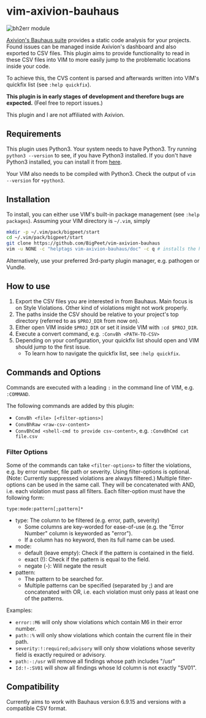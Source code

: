 # vim-axivion-bauhaus

![bh2err module](https://github.com/BigPeet/vim-axivion-bauhaus/workflows/bh2err%20module/badge.svg)

[Axivion's Bauhaus suite](https://www.axivion.com/en/p/products-60.html#produkte_bauhaussuite) provides a static code analysis for your projects.
Found issues can be managed inside Axivion's dashboard and also exported to CSV files.
This plugin aims to provide functionality to read in these CSV files into VIM to more easily jump to the problematic locations inside your code.

To achieve this, the CVS content is parsed and afterwards written into VIM's quickfix list (see `:help quickfix`).

**This plugin is in early stages of development and therefore bugs are expected.**
(Feel free to report issues.)

This plugin and I are not affiliated with Axivion.

## Requirements

This plugin uses Python3.
Your system needs to have Python3. Try running `python3 --version` to see, if you have Python3 installed.
If you don't have Python3 installed, you can install it from [here](https://www.python.org/downloads/).

Your VIM also needs to be compiled with Python3. Check the output of `vim --version` for `+python3`.

## Installation

To install, you can either use VIM's built-in package management (see `:help packages`).
Assuming your VIM directory is `~/.vim`, simply

```bash
mkdir -p ~/.vim/pack/bigpeet/start
cd ~/.vim/pack/bigpeet/start
git clone https://github.com/BigPeet/vim-axivion-bauhaus
vim -u NONE -c "helptags vim-axivion-bauhaus/doc" -c q # installs the helptags
```

Alternatively, use your preferred 3rd-party plugin manager, e.g. pathogen or Vundle.

## How to use

1. Export the CSV files you are interested in from Bauhaus. Main focus is on Style Violations. Other kind of violations might not work properly.
2. The paths inside the CSV should be relative to your project's top directory (referred to as `$PROJ_DIR` from now on).
3. Either open VIM inside `$PROJ_DIR` or set it inside VIM with `:cd $PROJ_DIR`.
4. Execute a convert command, e.g. `:ConvBh <PATH-TO-CSV>`
5. Depending on your configuration, your quickfix list should open and VIM should jump to the first issue.
    * To learn how to navigate the quickfix list, see `:help quickfix`.

## Commands and Options

Commands are executed with a leading `:` in the command line of VIM, e.g. `:COMMAND`.

The following commands are added by this plugin:

* `ConvBh <file> [<filter-options>]`
* `ConvBhRaw <raw-csv-content>`
* `ConvBhCmd <shell-cmd to provide csv-content>`, e.g. `:ConvBhCmd cat file.csv`

### Filter Options

Some of the commands can take `<filter-options>` to filter the violations, e.g. by error number, file path or severity.
Using filter-options is optional.
(Note: Currently suppressed violations are always filtered.)
Multiple filter-options can be used in the same call.
They will be concatenated with AND, i.e. each violation must pass all filters.
Each filter-option must have the following form:

`type:mode:pattern[;pattern]*`

* type: The column to be filtered (e.g. error, path, severity)
    * Some columns are key-worded for ease-of-use (e.g. the "Error Number" column is keyworded as "error").
    * If a column has no keyword, then its full name can be used.
* mode:
    * default (leave empty): Check if the pattern is contained in the field.
    * exact (!): Check if the pattern is equal to the field.
    * negate (-): Will negate the result
* pattern:
    * The pattern to be searched for.
    * Multiple patterns can be specified (separated by ;) and are concatenated with OR, i.e. each violation must only pass at least one of the patterns.

Examples:

* `error::M6` will only show violations which contain M6 in their error number.
* `path::%` will only show violations which contain the current file in their path.
* `severity:!:required;advisory` will only show violations whose severity field is exactly required or advisory.
* `path:-:/usr` will remove all findings whose path includes "/usr"
* `Id:!-:SV01` will show all findings whose Id column is not exactly "SV01".

## Compatibility

Currently aims to work with Bauhaus version 6.9.15 and versions with a compatible CSV format.
